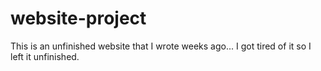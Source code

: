 # website-project

This is an unfinished website that I wrote weeks ago... I got tired of it so I left it unfinished.
